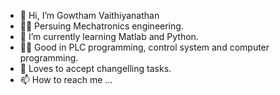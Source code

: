 - 👋 Hi, I’m Gowtham Vaithiyanathan
- 👨‍🎓 Persuing Mechatronics engineering.
- 🌱 I’m currently learning Matlab and Python.
- 🧑‍💻 Good in PLC programming, control system and computer programming.
- 💞️ Loves to accept changelling tasks.
- 📫 How to reach me ...

<!---
Gowthamvaithiyanathan/Gowthamvaithiyanathan is a ✨ special ✨ repository because its `README.md` (this file) appears on your GitHub profile.
You can click the Preview link to take a look at your changes.
--->
